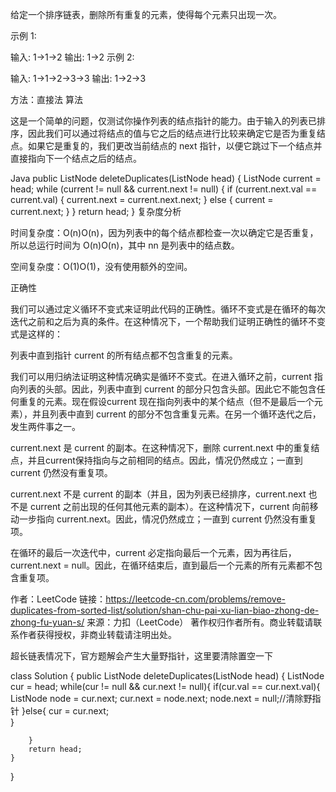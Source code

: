 给定一个排序链表，删除所有重复的元素，使得每个元素只出现一次。

示例 1:

输入: 1->1->2
输出: 1->2
示例 2:

输入: 1->1->2->3->3
输出: 1->2->3


方法：直接法
算法

这是一个简单的问题，仅测试你操作列表的结点指针的能力。由于输入的列表已排序，因此我们可以通过将结点的值与它之后的结点进行比较来确定它是否为重复结点。如果它是重复的，我们更改当前结点的 next 指针，以便它跳过下一个结点并直接指向下一个结点之后的结点。

Java
public ListNode deleteDuplicates(ListNode head) {
    ListNode current = head;
    while (current != null && current.next != null) {
        if (current.next.val == current.val) {
            current.next = current.next.next;
        } else {
            current = current.next;
        }
    }
    return head;
}
复杂度分析

时间复杂度：O(n)O(n)，因为列表中的每个结点都检查一次以确定它是否重复，所以总运行时间为 O(n)O(n)，其中 nn 是列表中的结点数。

空间复杂度：O(1)O(1)，没有使用额外的空间。

正确性

我们可以通过定义循环不变式来证明此代码的正确性。循环不变式是在循环的每次迭代之前和之后为真的条件。在这种情况下，一个帮助我们证明正确性的循环不变式是这样的：

列表中直到指针 current 的所有结点都不包含重复的元素。

我们可以用归纳法证明这种情况确实是循环不变式。在进入循环之前，current 指向列表的头部。因此，列表中直到 current 的部分只包含头部。因此它不能包含任何重复的元素。现在假设current 现在指向列表中的某个结点（但不是最后一个元素），并且列表中直到 current 的部分不包含重复元素。在另一个循环迭代之后，发生两件事之一。

current.next 是 current 的副本。在这种情况下，删除 current.next 中的重复结点，并且current保持指向与之前相同的结点。因此，情况仍然成立；一直到 current 仍然没有重复项。

current.next 不是 current 的副本（并且，因为列表已经排序，current.next 也不是 current 之前出现的任何其他元素的副本）。在这种情况下，current 向前移动一步指向 current.next。因此，情况仍然成立；一直到 current 仍然没有重复项。

在循环的最后一次迭代中，current 必定指向最后一个元素，因为再往后，current.next = null。因此，在循环结束后，直到最后一个元素的所有元素都不包含重复项。

作者：LeetCode
链接：https://leetcode-cn.com/problems/remove-duplicates-from-sorted-list/solution/shan-chu-pai-xu-lian-biao-zhong-de-zhong-fu-yuan-s/
来源：力扣（LeetCode）
著作权归作者所有。商业转载请联系作者获得授权，非商业转载请注明出处。



超长链表情况下，官方题解会产生大量野指针，这里要清除置空一下


class Solution {
    public ListNode deleteDuplicates(ListNode head) {
        ListNode cur = head;
        while(cur != null && cur.next != null){
            if(cur.val == cur.next.val){
                ListNode node = cur.next; 
                cur.next = node.next;
                node.next = null;//清除野指针
            }else{
                cur = cur.next;          
            }
            
        }
        return head;
    }
}